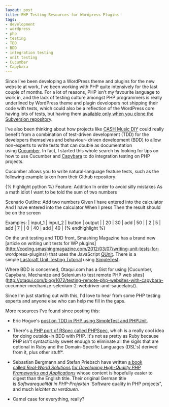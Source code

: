 ```yaml
---
layout: post
title: PHP Testing Resources for Wordpress Plugins
tags:
- development
- wordpress
- php
- testing
- TDD
- BDD
- integration testing
- unit testing
- Cucumber
- Capybara
---
```

Since I've been developing a WordPress theme and plugins for the new website
at work, I've been working with PHP quite intensively for the last couple of
months. For a lot of reasons, PHP isn't my favourite language to work in, and
the lack of testing culture amongst PHP programmers is really underlined by
WordPress theme and plugin developers not shipping their code with tests,
which could also be a reflection of the WordPress core having lots of tests,
but having them [available only when you clone the Subversion
repository](http://codex.wordpress.org/Automated_Testing).

I've also been thinking about how projects like [CASH Music
DIY](https://github.com/cashmusic/DIY) could really benefit from a combination
of test-driven development (TDD) for the developers themselves and behaviour-
driven development (BDD) to allow non-experts to write tests that can double
as documentation using [Cucumber](http://cukes.info/). In fact, I started this
whole search by looking for tips on how to use Cucumber and
[Capybara](http://jnicklas.github.com/capybara/) to do integration testing on
PHP projects.

Cucumber allows you to write natural-language feature tests, such as the
following example taken from their Github repository:

{% highlight python %}
Feature: Addition
  In order to avoid silly mistakes
  As a math idiot 
  I want to be told the sum of two numbers

  Scenario Outline: Add two numbers
    Given I have entered  into the calculator
    And I have entered  into the calculator
    When I press 
    Then the result should be  on the screen

  Examples:
    | input_1 | input_2 | button | output |
    | 20      | 30      | add    | 50     |
    | 2       | 5       | add    | 7      |
    | 0       | 40      | add    | 40     |
{% endhighlight %}

On the unit testing and TDD front, Smashing Magazine has a brand new [article
on writing unit tests for WP
plugins](http://coding.smashingmagazine.com/2012/03/07/writing-unit-tests-for-
wordpress-plugins/) that uses the JavaScript
[QUnit](http://docs.jquery.com/QUnit). There is a simple [Lastcraft Unit
Testing Tutorial](http://www.lastcraft.com/first_test_tutorial.php) using
[SimpleTest](http://www.simpletest.org/).

Where BDD is concerned, Otaqui.com has a Gist for using [Cucumber, Capybara,
Mechanize and Selenium to test remote PHP web
sites](http://otaqui.com/blog/1072/testing-remote-php-websites-with-capybara-
cucumber-mechanize-selenium-2-webdriver-and-saucelabs/).

Since I'm just starting out with this, I'd love to hear from some PHP testing
experts and anyone else who can help me fill in the gaps.

More resources I've found since posting this:

  * Eric Hogue's [post on TDD in PHP using SimpleTest and PHPUnit](http://erichogue.ca/2011/06/php/test-driven-development-in-php/).
  * There's [a PHP port of RSpec called PHPSpec](http://techportal.ibuildings.com/2011/08/03/outside-in-behaviour-driven-development-in-php-part-2/), which is a really cool idea for doing outside-in BDD with PHP. It's not as pretty as Ruby because PHP isn't syntactically sweet enough to eliminate all the sigils that are optional in Ruby and the Domain-Specific Languages (DSL's) derived from it, plus other stuff*.
  * Sebastian Bergmann and Stefan Priebsch have written [a book called _Real-World Solutions for Developing High-Quality PHP Frameworks and Applications_](http://qualityassuranceinphpprojects.com/) whose content is hopefully easier to digest than the English title. Their original German title is _Softwarequalität in PHP-Projekten_ 'Software quality in PHP projects", and much _leichter zu verdauen_.

* Camel case for everything, really?

